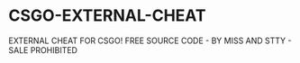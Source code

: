 # CSGO-EXTERNAL-CHEAT
EXTERNAL CHEAT FOR CSGO!
FREE SOURCE CODE -
BY MISS AND STTY -
SALE PROHIBITED
